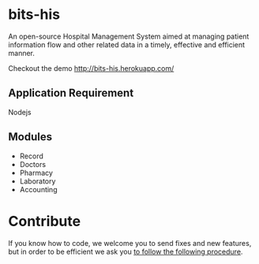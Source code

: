 # bits-his
An open-source Hospital Management System aimed at managing patient information flow
and other related data in a timely, effective and efficient manner.

Checkout the demo http://bits-his.herokuapp.com/

## Application Requirement
 Nodejs

## Modules
- Record 
- Doctors
- Pharmacy
- Laboratory
- Accounting
 
 
# Contribute
If you know how to code, we welcome you to send fixes and new features, but in order to be efficient we ask you [to follow the following procedure](https://github.com/bits-his/bits-his/blob/master/CONTRIBUTING.md).
